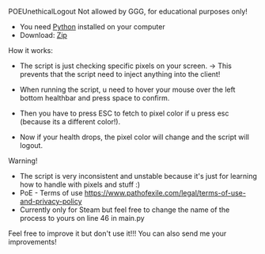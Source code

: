 POEUnethicalLogout
Not allowed by GGG, for educational purposes only!

- You need [Python](https://www.python.org/downloads/) installed on your computer
- Download: [Zip](https://github.com/saikokami/POEUnethicalLogout/archive/refs/heads/main.zip)

How it works:
- The script is just checking specific pixels on your screen.
  -> This prevents that the script need to inject anything into the client!
  
- When running the script, u need to hover your mouse over the left bottom healthbar and press space to confirm.
- Then you have to press ESC to fetch to pixel color if u press esc (because its a different color!).

- Now if your health drops, the pixel color will change and the script will logout.




Warning!
- The script is very inconsistent and unstable because it's just for learning how to handle with pixels and stuff :)
- PoE - Terms of use https://www.pathofexile.com/legal/terms-of-use-and-privacy-policy
- Currently only for Steam but feel free to change the name of the process to yours on line 46 in main.py


Feel free to improve it but don't use it!!!
You can also send me your improvements!
